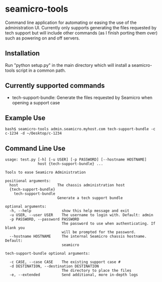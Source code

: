 seamicro-tools
==============

Command line application for automating or easing the use of the administration
UI. Currently only supports generating the files requested by tech support but
will include other commands (as I finish porting them over) such as powering on
and off servers.

Installation
------------
Run "python setup.py" in the main directory which will install a seamicro-tools
script in a common path.

Currently supported commands
----------------------------

 - tech-support-bundle: Generate the files requested by Seamicro when opening a support case

Example Use
-----------

    bash$ seamicro-tools admin.seamicro.myhost.com tech-support-bundle -c c-1234 -d ~/Desktop/c-1234

Command Line Use
--------------------

    usage: test.py [-h] [-u USER] [-p PASSWORD] [--hostname HOSTNAME]
                   host {tech-support-bundle} ...

    Tools to ease Seamicro Administration

    positional arguments:
      host                  The chassis administration host
      {tech-support-bundle}
        tech-support-bundle
                            Generate a tech support bundle

    optional arguments:
      -h, --help              show this help message and exit
      -u USER, --user USER    The username to login with. Default: admin
      -p PASSWORD, --password PASSWORD
                              The password to use when authenticating. If blank you
                              will be prompted for the password.
      --hostname HOSTNAME     The internal Seamicro chassis hostname. Default:
                              seamicro

    tech-support-bundle optional arguments:

      -c CASE, --case CASE    The existing support case #
      -d DESTINATION, --destination DESTINATION
                              The directory to place the files
      -e, --extended          Send additional, more in-depth logs
